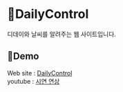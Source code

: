 # 🎀DailyControl

디데이와 날씨를 알려주는 웹 사이트입니다.

## 🫧Demo 

Web site : [DailyControl](https://daily-control.vercel.app)\
youtube : [시연 연상](https://youtu.be/uA1PP_TlbDM?si=9vO2Dv0xaBgqSTh1)
